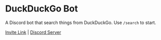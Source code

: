 # DuckDuckGo Bot

A Discord bot that search things from DuckDuckGo.
Use `/search` to start.

[Invite Link](https://discord.com/oauth2/authorize?client_id=1274017181989994637&permissions=0&integration_type=0&scope=bot+applications.commands) | [Discord Server](https://discord.gg/uQ4UXANnP2)